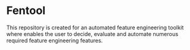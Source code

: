 # Fentool
This repository is created for an automated feature engineering toolkit where enables the user to decide, evaluate and automate numerous required feature engineering features.
